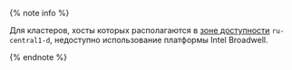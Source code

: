 {% note info %}

Для кластеров, хосты которых располагаются в [зоне доступности](../../overview/concepts/geo-scope.md) `ru-central1-d`, недоступно использование платформы Intel Broadwell.

{% endnote %}
